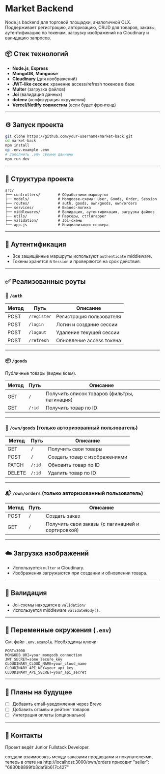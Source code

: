 # Market Backend

Node.js backend для торговой площадки, аналогичной OLX. Поддерживает регистрацию, авторизацию, CRUD для товаров, заказы, аутентификацию по токенам, загрузку изображений на Cloudinary и валидацию запросов.

## 📦 Стек технологий

- **Node.js**, **Express**
- **MongoDB**, **Mongoose**
- **Cloudinary** (для изображений)
- **JWT-like сессии**: хранение access/refresh токенов в базе
- **Multer** (загрузка файлов)
- **Joi** (валидация данных)
- **dotenv** (конфигурация окружения)
- **Vercel/Netlify совместим** (если будет фронтенд)

---

## ⚙️ Запуск проекта

```bash
git clone https://github.com/your-username/market-back.git
cd market-back
npm install
cp .env.example .env
# Заполнить .env своими данными
npm run dev
```

---

## 📁 Структура проекта

```
src/
├── controllers/        # Обработчики маршрутов
├── models/             # Mongoose-схемы: User, Goods, Order, Session
├── routes/             # auth, goods, own/goods, own/orders
├── services/           # Бизнес-логика
├── middlewares/        # Валидация, аутентификация, загрузка файлов
├── utils/              # Парсеры, ctrlWrapper
├── validation/         # Joi-схемы
└── app.js              # Инициализация сервера
```

---

## 🔐 Аутентификация

- Все защищённые маршруты используют `authenticate` middleware.
- Токены хранятся в `Session` и проверяются на срок действия.

---

## ✅ Реализованные роуты

### 🔑 `/auth`

| Метод | Путь        | Описание                 |
| ----- | ----------- | ------------------------ |
| POST  | `/register` | Регистрация пользователя |
| POST  | `/login`    | Логин и создание сессии  |
| POST  | `/logout`   | Удаление текущей сессии  |
| POST  | `/refresh`  | Обновление access токена |

---

### 📦 `/goods`

Публичные товары (видны всем).

| Метод | Путь   | Описание                                     |
| ----- | ------ | -------------------------------------------- |
| GET   | `/`    | Получить список товаров (фильтры, пагинация) |
| GET   | `/:id` | Получить товар по ID                         |

---

### 🛒 `/own/goods` (только авторизованный пользователь)

| Метод  | Путь   | Описание                      |
| ------ | ------ | ----------------------------- |
| GET    | `/`    | Получить свои товары          |
| POST   | `/`    | Создать товар с изображениями |
| PATCH  | `/:id` | Обновить товар по ID          |
| DELETE | `/:id` | Удалить товар по ID           |

---

### 📬 `/own/orders` (только авторизованный пользователь)

| Метод | Путь | Описание                                          |
| ----- | ---- | ------------------------------------------------- |
| POST  | `/`  | Создать заказ                                     |
| GET   | `/`  | Получить свои заказы (с пагинацией и сортировкой) |

---

## ☁️ Загрузка изображений

- Используется `multer` и Cloudinary.
- Изображения загружаются при создании и обновлении товара.

---

## 🧪 Валидация

- Joi-схемы находятся в `validation/`
- Используется middleware `validateBody()`.

---

## 🔧 Переменные окружения (`.env`)

См. файл `.env.example`. Необходимы ключи:

```
PORT=3000
MONGODB_URI=your_mongodb_connection
JWT_SECRET=some_secure_key
CLOUDINARY_CLOUD_NAME=your_cloud_name
CLOUDINARY_API_KEY=your_api_key
CLOUDINARY_API_SECRET=your_api_secret
```

---

## 📝 Планы на будущее

- [ ] Добавить email-уведомления через Brevo
- [ ] Добавить отзывы и рейтинг товаров
- [ ] Интеграция оплаты (опционально)

---

## 📮 Контакты

Проект ведёт Junior Fullstack Developer.

создали взаимосвязь между заказами продавцами и покупателсями, теперь в отвте на
http://localhost:3000/own/orders
приходит
"seller": "6830b8899fb3daf9b617c427"
